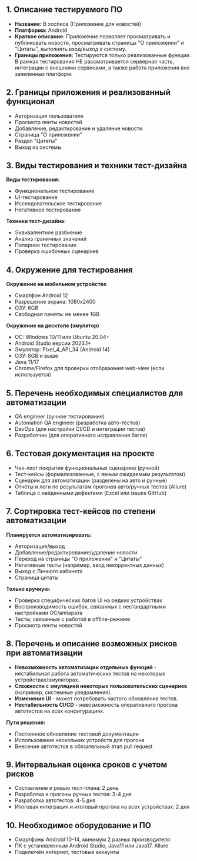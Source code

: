 ## 1. Описание тестируемого ПО

- **Название:** В хосписе (Приложение для новостей)  
- **Платформа:** Android  
- **Краткое описание:** Приложение позволяет просматривать и публиковать новости, просматривать страницы "О приложении" и "Цитаты", выполнять вход/выход в систему.  
- **Границы приложения:** Тестируются только реализованные функции. В рамках тестирования НЕ рассматривается серверная часть, интеграции с внешними сервисами, а также работа приложения вне заявленных платформ.


## 2. Границы приложения и реализованный функционал

-  Авторизация пользователя
-  Просмотр ленты новостей
-  Добавление, редактирование и удаление новости
-  Страница "О приложении"
-  Раздел "Цитаты"
-  Выход из системы


## 3. Виды тестирования и техники тест-дизайна

 **Виды тестирования:**
-  Функциональное тестирование
-  UI-тестирование
-  Исследовательское тестирование
-  Негативное тестирование

**Техники тест-дизайна:**

-  Эквивалентное разбиение
-  Анализ граничных значений
-  Попарное тестирование
-  Проверка ошибочных сценариев

## 4. Окружение для тестирования

**Окружение на мобильном устройстве**

-  Смартфон Android 12
-  Разрешение экрана: 1080x2400
-  ОЗУ: 6GB
-  Свободная память: не менее 1GB

**Окружение на десктопе (эмулятор)**

-  ОС: Windows 10/11 или Ubuntu 20.04+
-  Android Studio версии 2023.1+
-  Эмулятор: Pixel_4_API_34 (Android 14)
-  ОЗУ: 8GB и выше
-  Java 11/17
-  Chrome/Firefox для проверки отображения web-view (если используется)


## 5. Перечень необходимых специалистов для автоматизации

-  QA engineer (ручное тестирование)
-  Automation QA engineer (разработка авто-тестов)
-  DevOps (для настройки CI/CD и интеграции тестов)
-  Разработчик (для оперативного исправления багов)

## 6. Тестовая документация на проекте

-  Чек-лист покрытия функциональных сценариев (ручной)
-  Тест-кейсы (формализованные, с явным ожидаемым результатом)
-  Сценарии для автоматизации (разделены на авто и ручные)
-  Отчёты и логи по результатам прогонов авто/ручных тестов (Allure)
-  Таблица с найденными дефектами (Excel или issues GitHub)

## 7. Сортировка тест-кейсов по степени автоматизации

 **Планируется автоматизировать:**

-    Авторизация/выход
-    Добавление/редактирование/удаление новости
-    Переход на страницы "О приложении" и "Цитаты"
-    Негативные тесты (например, ввод некорректных данных)
-    Выход с Личного кабинета
-    Страница цитаты

 **Только вручную:**

-    Проверка специфических багов UI на редких устройствах
-    Воспроизводимость ошибок, связанных с нестандартными настройками ОС/аппарата
-    Тесты, связанные с работой в offline-режиме
-    Просмотр ленты новостей

  
## 8. Перечень и описание возможных рисков при автоматизации

- **Невозможность автоматизации отдельных функций** - нестабильная работа автоматических тестов на некоторых устройствах/эмуляторах.
- **Сложности с эмуляцией некоторых пользовательских сценариев** (например, системные уведомления).
- **Изменение UI** - может потребовать частого обновления тестов.
- **Нестабильность CI/CD** - невозможность оперативного прогона автотестов на всех конфигурациях.


**Пути решения:**  

-  Постоянное обновление тестовой документации
-  Использование нескольких устройств для прогона
-  Внесение автотестов в обязательный этап pull request


## 9. Интервальная оценка сроков с учетом рисков

-  Составление и ревью тест-плана: 2 день
-  Разработка и прогоны ручных тестов: 3-4 дня
-  Разработка автотестов: 4-5 дня
-  Итоговая интеграция и итоговый прогона на всех устройствах: 2 дня

## 10. Необходимое оборудование и ПО

-  Смартфоны Android 10-14, минимум 2 разных производителя
-  ПК с установленным Android Studio, Java11 или Java17, Allure
-  Подключён интернет, тестовые аккаунты

